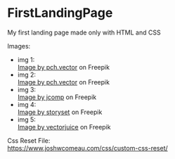 # FirstLandingPage
My first landing page made only with HTML and CSS

Images:<br/>
<ul>
  <li>
    img 1:<br/>
    <a href="https://www.freepik.com/free-vector/digital-marketing-team-constructing-landing-home-page_11235349.htm#query=website%20design&position=41&from_view=keyword&track=ais&uuid=b5dd47d4-9c4a-404c-84b2-1ffa54caa66a#position=41&query=website%20design">Image by pch.vector</a> on Freepik
  </li>
  <li>
    img 2:<br/>
    <a href="https://www.freepik.com/free-vector/digital-designers-team-drawing-with-pen-computer-monitor_11235346.htm#query=website%20design&position=28&from_view=keyword&track=ais&uuid=b5dd47d4-9c4a-404c-84b2-1ffa54caa66a">Image by pch.vector</a> on Freepik
  </li>
  <li>
    img 3:<br/>
    <a href="https://www.freepik.com/free-vector/business-man-working-hard-stock-financial-trade-market-diagram-vector-illustration-flat-design_13399753.htm#page=2&query=website&position=16&from_view=search&track=sph&uuid=47b7e88c-a9eb-4511-a043-86ef8932f985">Image by jcomp</a> on Freepik
  </li>
  <li>
    img 4:<br/>
    <a href="https://www.freepik.com/free-vector/devices-concept-illustration_5462824.htm#page=2&query=website&position=1&from_view=search&track=sph&uuid=47b7e88c-a9eb-4511-a043-86ef8932f985">Image by storyset</a> on Freepik
  </li>
  <li>
    img 5:<br/>
    <a href="https://www.freepik.com/free-vector/technical-support-programming-coding_11669310.htm#page=2&query=website&position=35&from_view=search&track=sph&uuid=47b7e88c-a9eb-4511-a043-86ef8932f985">Image by vectorjuice</a> on Freepik
  </li>
</ul>

Css Reset File:<br/>
https://www.joshwcomeau.com/css/custom-css-reset/
